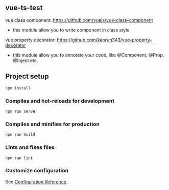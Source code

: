 ## vue-ts-test
vue class component: https://github.com/vuejs/vue-class-component  
- this module allow you to write component in class style

vue property decorator: https://github.com/kaorun343/vue-property-decorator  
- this module allow you to annotate your code, like @Component, @Prop, @Inject etc.

## Project setup
```
npm install
```

### Compiles and hot-reloads for development
```
npm run serve
```

### Compiles and minifies for production
```
npm run build
```

### Lints and fixes files
```
npm run lint
```

### Customize configuration
See [Configuration Reference](https://cli.vuejs.org/config/).
